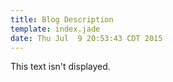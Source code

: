 ```yaml
---
title: Blog Description
template: index.jade
date: Thu Jul  9 20:53:43 CDT 2015
---
```


This text isn't displayed.



